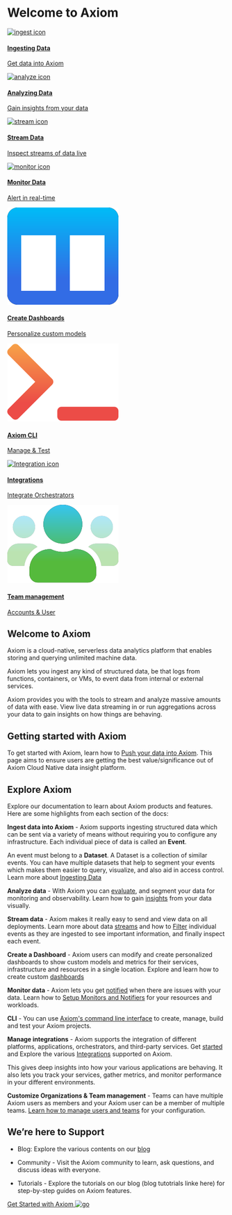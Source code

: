 <div class="axi-header">
  <h1>Welcome to Axiom</h1>
</div>

<div class="overview-grid">
  <a href="/usage/ingest" class="overview-item" title="Ingest">
    <img src="assets/ingest.svg" alt="ingest icon" />
    <div class="overview-item-desc">
      <h4>Ingesting Data</h4>
      <p>Get data into Axiom</p>
    </div>
  </a>
  <a href="/usage/analyze" class="overview-item" title="Analyze">
    <img src="assets/analyze.svg" alt="analyze icon" />
    <div class="overview-item-desc">
      <h4>Analyzing Data</h4>
      <p>Gain insights from your data</p>
    </div>
  </a>
  <a href="/usage/stream" class="overview-item" title="Stream">
    <img src="assets/stream.svg" alt="stream icon" />
    <div class="overview-item-desc">
      <h4>Stream Data</h4>
      <p>Inspect streams of data live</p>
    </div>
  </a>
  <a href="/usage/alerts" class="overview-item" title="Monitor">
    <img src="assets/monitor.svg" alt="monitor icon"/>
    <div class="overview-item-desc">
      <h4>Monitor Data</h4>
      <p>Alert in real-time</p>
    </div>
  </a>
  <a href="/usage/dashboards" class="overview-item" title="Dashboard">
    <img src="assets/dashboard.svg" alt="dashboard icon"/>
    <div class="overview-item-desc">
      <h4>Create Dashboards</h4>
      <p>Personalize custom models</p>
    </div>
  </a>
  <a href="/usage/CLI" class="overview-item" title="CLI">
    <img src="assets/command-line.svg" alt="CLI icon"/>
    <div class="overview-item-desc">
      <h4>Axiom CLI</h4>
      <p>Manage & Test</p>
    </div>
  </a>
  <a href="/usage/integrations" class="overview-item" title="CLI">
    <img src="assets/integration.svg" alt="Integration icon"/>
    <div class="overview-item-desc">
      <h4>Integrations</h4>
      <p>Integrate Orchestrators</p>
    </div>
  </a>
  <a href="/usage/settings/#manage-teams" class="overview-item" title="">
    <img src="assets/team-management.svg" alt="management icon"/>
    <div class="overview-item-desc">
      <h4>Team management</h4>
      <p>Accounts & User</p>
    </div>
  </a>
</div>

## Welcome to Axiom

Axiom is a cloud-native, serverless data analytics platform that enables storing and querying unlimited machine data.

Axiom lets you ingest any kind of structured data, be that logs from functions, containers, or VMs, to event data from internal or external services.

Axiom provides you with the tools to stream and analyze massive amounts of data with ease. View live data streaming in or run aggregations across your data to gain insights on how things are behaving.

## Getting started with Axiom 

To get started with Axiom, learn how to [Push your data into Axiom](getting-started/#1-get-your-data-into-axiom). This page aims to ensure users are getting the best value/significance out of Axiom Cloud Native data insight platform.
## Explore Axiom

Explore our documentation to learn about Axiom products and features. Here are some highlights from each section of the docs:

**Ingest data into Axiom** - Axiom supports ingesting structured data which can be sent via a variety of means without requiring you to configure any infrastructure. Each individual piece of data is called an **Event**. 

An event must belong to a **Dataset**. A Dataset is a collection of similar events. You can have multiple datasets that help to segment your events which makes them easier to query, visualize, and also aid in access control. Learn more about [Ingesting Data](/usage/ingest)

**Analyze data** - With Axiom you can [evaluate](/getting-started/#3-analyze-your-data), and segment your data for monitoring and observability. Learn how to gain [insights](/usage/analyze/) from your data visually.

**Stream data** - Axiom makes it really easy to send and view data on all deployments. Learn more about data [streams](/getting-started/#2-stream-your-data) and how to [Filter](/usage/stream/) individual events as they are ingested to see important information, and finally inspect each event.

**Create a Dashboard** - Axiom users can modify and create personalized dashboards to show custom models and metrics for their services, infrastructure and resources in a single location. Explore and learn how to create custom [dashboards](/usage/dashboards/)

**Monitor data** - Axiom lets you get [notified](/getting-started/#4-monitor-for-problems) when there are issues with your data. Learn how to [Setup Monitors and Notifiers](/usage/alerts/) for your resources and workloads.

**CLI** - You can use [Axiom's command line interface](https://github.com/axiomhq/cli) to create, manage, build and test your Axiom projects.

**Manage integrations** - Axiom supports the integration of different platforms, applications, orchestrators, and third-party services. Get [started](/getting-started/#5-integrate-with-data-shippers) and Explore the various [Integrations](/usage/integrations) supported on Axiom.

This gives deep insights into how your various applications are behaving. It also lets you track your services, gather metrics, and monitor performance in your different environments.

**Customize Organizations & Team management** - Teams can have multiple Axiom users as members and your Axiom user can be a member of multiple teams. [Learn how to manage users and teams](/usage/settings/#manage-teams) for your configuration. 
## We’re here to Support

- Blog: Explore the various contents on our [blog](https://axiom.co/blog)

- Community - Visit the Axiom community to learn, ask questions, and discuss ideas with everyone.

- Tutorials - Explore the tutorials on our blog (blog tutotrials linke here) for step-by-step guides on Axiom features.

<a class="axi-link-button" href="/getting-started" title="Geting Started">
  <span>Get Started with Axiom</span>
  <img src="/assets/chevron-right.svg" width=16 alt="go" />
</a>